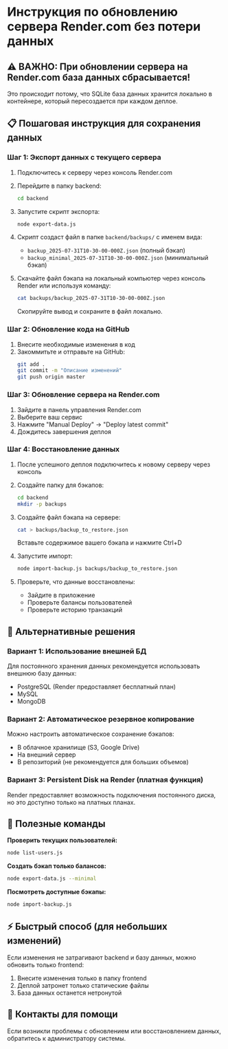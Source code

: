 # Инструкция по обновлению сервера Render.com без потери данных

## ⚠️ ВАЖНО: При обновлении сервера на Render.com база данных сбрасывается!

Это происходит потому, что SQLite база данных хранится локально в контейнере, который пересоздается при каждом деплое.

## 📋 Пошаговая инструкция для сохранения данных

### Шаг 1: Экспорт данных с текущего сервера

1. Подключитесь к серверу через консоль Render.com
2. Перейдите в папку backend:
   ```bash
   cd backend
   ```
3. Запустите скрипт экспорта:
   ```bash
   node export-data.js
   ```
4. Скрипт создаст файл в папке `backend/backups/` с именем вида:
   - `backup_2025-07-31T10-30-00-000Z.json` (полный бэкап)
   - `backup_minimal_2025-07-31T10-30-00-000Z.json` (минимальный бэкап)

5. Скачайте файл бэкапа на локальный компьютер через консоль Render или используя команду:
   ```bash
   cat backups/backup_2025-07-31T10-30-00-000Z.json
   ```
   Скопируйте вывод и сохраните в файл локально.

### Шаг 2: Обновление кода на GitHub

1. Внесите необходимые изменения в код
2. Закоммитьте и отправьте на GitHub:
   ```bash
   git add .
   git commit -m "Описание изменений"
   git push origin master
   ```

### Шаг 3: Обновление сервера на Render.com

1. Зайдите в панель управления Render.com
2. Выберите ваш сервис
3. Нажмите "Manual Deploy" → "Deploy latest commit"
4. Дождитесь завершения деплоя

### Шаг 4: Восстановление данных

1. После успешного деплоя подключитесь к новому серверу через консоль
2. Создайте папку для бэкапов:
   ```bash
   cd backend
   mkdir -p backups
   ```
3. Создайте файл бэкапа на сервере:
   ```bash
   cat > backups/backup_to_restore.json
   ```
   Вставьте содержимое вашего бэкапа и нажмите Ctrl+D

4. Запустите импорт:
   ```bash
   node import-backup.js backups/backup_to_restore.json
   ```

5. Проверьте, что данные восстановлены:
   - Зайдите в приложение
   - Проверьте балансы пользователей
   - Проверьте историю транзакций

## 🚀 Альтернативные решения

### Вариант 1: Использование внешней БД
Для постоянного хранения данных рекомендуется использовать внешнюю базу данных:
- PostgreSQL (Render предоставляет бесплатный план)
- MySQL
- MongoDB

### Вариант 2: Автоматическое резервное копирование
Можно настроить автоматическое сохранение бэкапов:
- В облачное хранилище (S3, Google Drive)
- На внешний сервер
- В репозиторий (не рекомендуется для больших объемов)

### Вариант 3: Persistent Disk на Render (платная функция)
Render предоставляет возможность подключения постоянного диска, но это доступно только на платных планах.

## 📝 Полезные команды

**Проверить текущих пользователей:**
```bash
node list-users.js
```

**Создать бэкап только балансов:**
```bash
node export-data.js --minimal
```

**Посмотреть доступные бэкапы:**
```bash
node import-backup.js
```

## ⚡ Быстрый способ (для небольших изменений)

Если изменения не затрагивают backend и базу данных, можно обновить только frontend:
1. Внесите изменения только в папку frontend
2. Деплой затронет только статические файлы
3. База данных останется нетронутой

## 🔧 Контакты для помощи

Если возникли проблемы с обновлением или восстановлением данных, обратитесь к администратору системы.